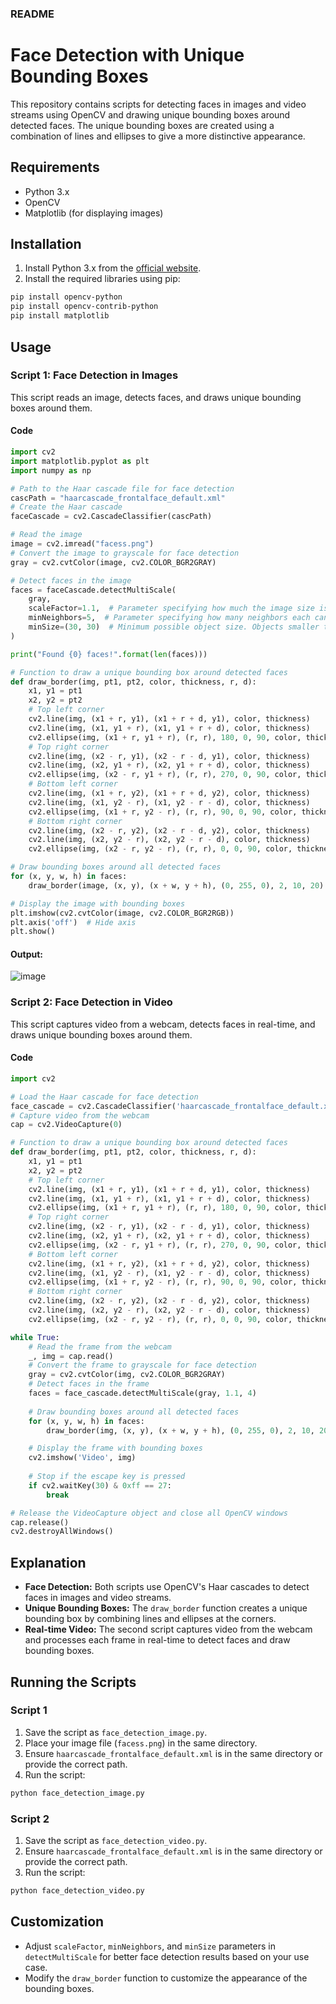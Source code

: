### README

# Face Detection with Unique Bounding Boxes

This repository contains scripts for detecting faces in images and video streams using OpenCV and drawing unique bounding boxes around detected faces. The unique bounding boxes are created using a combination of lines and ellipses to give a more distinctive appearance.

## Requirements

- Python 3.x
- OpenCV
- Matplotlib (for displaying images)

## Installation

1. Install Python 3.x from the [official website](https://www.python.org/downloads/).
2. Install the required libraries using pip:

```bash
pip install opencv-python
pip install opencv-contrib-python
pip install matplotlib
```

## Usage

### Script 1: Face Detection in Images

This script reads an image, detects faces, and draws unique bounding boxes around them.

#### Code

```python
import cv2
import matplotlib.pyplot as plt
import numpy as np

# Path to the Haar cascade file for face detection
cascPath = "haarcascade_frontalface_default.xml"
# Create the Haar cascade
faceCascade = cv2.CascadeClassifier(cascPath)

# Read the image
image = cv2.imread("facess.png")
# Convert the image to grayscale for face detection
gray = cv2.cvtColor(image, cv2.COLOR_BGR2GRAY)

# Detect faces in the image
faces = faceCascade.detectMultiScale(
    gray,
    scaleFactor=1.1,  # Parameter specifying how much the image size is reduced at each image scale
    minNeighbors=5,  # Parameter specifying how many neighbors each candidate rectangle should have to retain it
    minSize=(30, 30)  # Minimum possible object size. Objects smaller than this are ignored.
)

print("Found {0} faces!".format(len(faces)))

# Function to draw a unique bounding box around detected faces
def draw_border(img, pt1, pt2, color, thickness, r, d):
    x1, y1 = pt1
    x2, y2 = pt2
    # Top left corner
    cv2.line(img, (x1 + r, y1), (x1 + r + d, y1), color, thickness)
    cv2.line(img, (x1, y1 + r), (x1, y1 + r + d), color, thickness)
    cv2.ellipse(img, (x1 + r, y1 + r), (r, r), 180, 0, 90, color, thickness)
    # Top right corner
    cv2.line(img, (x2 - r, y1), (x2 - r - d, y1), color, thickness)
    cv2.line(img, (x2, y1 + r), (x2, y1 + r + d), color, thickness)
    cv2.ellipse(img, (x2 - r, y1 + r), (r, r), 270, 0, 90, color, thickness)
    # Bottom left corner
    cv2.line(img, (x1 + r, y2), (x1 + r + d, y2), color, thickness)
    cv2.line(img, (x1, y2 - r), (x1, y2 - r - d), color, thickness)
    cv2.ellipse(img, (x1 + r, y2 - r), (r, r), 90, 0, 90, color, thickness)
    # Bottom right corner
    cv2.line(img, (x2 - r, y2), (x2 - r - d, y2), color, thickness)
    cv2.line(img, (x2, y2 - r), (x2, y2 - r - d), color, thickness)
    cv2.ellipse(img, (x2 - r, y2 - r), (r, r), 0, 0, 90, color, thickness)

# Draw bounding boxes around all detected faces
for (x, y, w, h) in faces:
    draw_border(image, (x, y), (x + w, y + h), (0, 255, 0), 2, 10, 20)

# Display the image with bounding boxes
plt.imshow(cv2.cvtColor(image, cv2.COLOR_BGR2RGB))
plt.axis('off')  # Hide axis
plt.show()
```

#### Output:
![image](https://github.com/MuhammadRaheelNaseem/Face-Detection-with-Unique-Bounding-Boxes/assets/63813881/5d2d2f5f-95aa-4b50-90b1-7fe41503959e)


### Script 2: Face Detection in Video

This script captures video from a webcam, detects faces in real-time, and draws unique bounding boxes around them.

#### Code

```python
import cv2

# Load the Haar cascade for face detection
face_cascade = cv2.CascadeClassifier('haarcascade_frontalface_default.xml')
# Capture video from the webcam
cap = cv2.VideoCapture(0)

# Function to draw a unique bounding box around detected faces
def draw_border(img, pt1, pt2, color, thickness, r, d):
    x1, y1 = pt1
    x2, y2 = pt2
    # Top left corner
    cv2.line(img, (x1 + r, y1), (x1 + r + d, y1), color, thickness)
    cv2.line(img, (x1, y1 + r), (x1, y1 + r + d), color, thickness)
    cv2.ellipse(img, (x1 + r, y1 + r), (r, r), 180, 0, 90, color, thickness)
    # Top right corner
    cv2.line(img, (x2 - r, y1), (x2 - r - d, y1), color, thickness)
    cv2.line(img, (x2, y1 + r), (x2, y1 + r + d), color, thickness)
    cv2.ellipse(img, (x2 - r, y1 + r), (r, r), 270, 0, 90, color, thickness)
    # Bottom left corner
    cv2.line(img, (x1 + r, y2), (x1 + r + d, y2), color, thickness)
    cv2.line(img, (x1, y2 - r), (x1, y2 - r - d), color, thickness)
    cv2.ellipse(img, (x1 + r, y2 - r), (r, r), 90, 0, 90, color, thickness)
    # Bottom right corner
    cv2.line(img, (x2 - r, y2), (x2 - r - d, y2), color, thickness)
    cv2.line(img, (x2, y2 - r), (x2, y2 - r - d), color, thickness)
    cv2.ellipse(img, (x2 - r, y2 - r), (r, r), 0, 0, 90, color, thickness)

while True:
    # Read the frame from the webcam
    _, img = cap.read()
    # Convert the frame to grayscale for face detection
    gray = cv2.cvtColor(img, cv2.COLOR_BGR2GRAY)
    # Detect faces in the frame
    faces = face_cascade.detectMultiScale(gray, 1.1, 4)
    
    # Draw bounding boxes around all detected faces
    for (x, y, w, h) in faces:
        draw_border(img, (x, y), (x + w, y + h), (0, 255, 0), 2, 10, 20)

    # Display the frame with bounding boxes
    cv2.imshow('Video', img)
    
    # Stop if the escape key is pressed
    if cv2.waitKey(30) & 0xff == 27:
        break

# Release the VideoCapture object and close all OpenCV windows
cap.release()
cv2.destroyAllWindows()
```

## Explanation

- **Face Detection:** Both scripts use OpenCV's Haar cascades to detect faces in images and video streams.
- **Unique Bounding Boxes:** The `draw_border` function creates a unique bounding box by combining lines and ellipses at the corners.
- **Real-time Video:** The second script captures video from the webcam and processes each frame in real-time to detect faces and draw bounding boxes.

## Running the Scripts

### Script 1

1. Save the script as `face_detection_image.py`.
2. Place your image file (`facess.png`) in the same directory.
3. Ensure `haarcascade_frontalface_default.xml` is in the same directory or provide the correct path.
4. Run the script:

```bash
python face_detection_image.py
```

### Script 2

1. Save the script as `face_detection_video.py`.
2. Ensure `haarcascade_frontalface_default.xml` is in the same directory or provide the correct path.
3. Run the script:

```bash
python face_detection_video.py
```

## Customization

- Adjust `scaleFactor`, `minNeighbors`, and `minSize` parameters in `detectMultiScale` for better face detection results based on your use case.
- Modify the `draw_border` function to customize the appearance of the bounding boxes.
